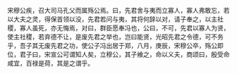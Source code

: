 	
宋穆公疾，召大司马孔父而属殇公焉。曰，先君舍与夷而立寡人，寡人弗敢忘，若以大夫之灵，得保首领以没，先君若问与夷，其将何辞以对，请子奉之，以主社稷，寡人虽死，亦无悔焉，对曰，群臣愿奉冯也，公曰，不可，先君以寡人为贤，使主社稷，若弃德不让，是废先君之举也，岂曰能贤，光昭先君之令德，可不务乎，吾子其无废先君之功，使公子冯出居于郑，八月，庚辰，宋穆公卒，殇公即位，君子曰，宋宣公可谓知人矣，立穆公，其子飨之，命以义夫，商颂曰，殷受命咸宜，百禄是荷，其是之谓乎。
